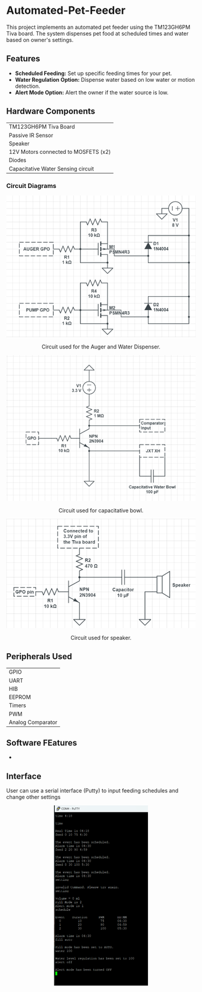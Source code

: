 # Automated-Pet-Feeder

This project implements an automated pet feeder using the TM123GH6PM Tiva board. The system dispenses pet food at scheduled times and water based on owner's settings.

## Features

- **Scheduled Feeding:** Set up specific feeding times for your pet.
- **Water Regulation Option:** Dispense water based on low water or motion detection.
- **Alert Mode Option:** Alert the owner if the water source is low. 

## Hardware Components
  |                         |
  | ------------------------|
  | TM123GH6PM Tiva Board   |
  |  Passive IR Sensor      |
  | Speaker                 |
  | 12V Motors connected to MOSFETS (x2)|
  | Diodes                       |
  | Capacitative Water Sensing circuit   |

### Circuit Diagrams

<p align="center">
<img src="Documentation/Auger and Motor Circuit.png">
<p align="center"> Circuit used for the Auger and Water Dispenser. </p>
</p>

<p align="center">
<img src="Documentation/Capacitative Water Sensing Circuit.png">
<p align="center"> Circuit used for capacitative bowl. </p>
</p>

<p align="center">
<img src="Documentation/Speaker Circuit.png">
<p align="center"> Circuit used for speaker. </p>
</p>
 
## Peripherals Used
  |                         |
  | ------------------------|
  | GPIO   |
  |  UART  |
  | HIB    |
  | EEPROM |
  |  Timers |
  |   PWM  |
  | Analog Comparator |

## Software FEatures
- 

## Interface

User can use a serial interface (Putty) to input feeding schedules and change other settings
<p align = center>
<img src = "Documentation/Interface.png" width="250" >
</p>
